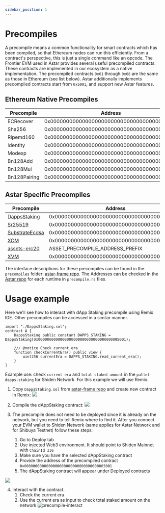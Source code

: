```yaml
---
sidebar_position: 1
---
```


# Precompiles

A precompile means a common functionality for smart contracts which has been compiled, so that Ethereum nodes can run this efficiently. From a contract's perspective, this is just a single command like an opcode.
The Frontier EVM used in Astar provides several useful precompiled contracts. These contracts are implemented in our ecosystem as a native implementation. The precompiled contracts `0x01` through `0x08` are the same as those in Ethereum (see list below). Astar additionally implements precompiled contracts start from `0x5001`, and support new Astar features.

## Ethereum Native Precompiles

| Precompile | Address |
| -------- | -------- |
| ECRecover     | 0x0000000000000000000000000000000000000001     |
| Sha256     | 0x0000000000000000000000000000000000000002     |
| Ripemd160     | 0x0000000000000000000000000000000000000003     |
| Identity     | 0x0000000000000000000000000000000000000004     |
| Modexp     | 0x0000000000000000000000000000000000000005     |
| Bn128Add     | 0x0000000000000000000000000000000000000006     |
| Bn128Mul     | 0x0000000000000000000000000000000000000007     |
| Bn128Pairing     | 0x0000000000000000000000000000000000000008     |

## Astar Specific Precompiles

| Precompile | Address |
| -------- | -------- |
| [DappsStaking](dapp-staking.md) | 0x0000000000000000000000000000000000005001     |
| [Sr25519](sr25519.md) | 0x0000000000000000000000000000000000005002     |
| [SubstrateEcdsa](substrate-ecdsa.md) | 0x0000000000000000000000000000000000005003     |
| [XCM](xcm.md) | 0x0000000000000000000000000000000000005004     |
| [assets-erc20](xc20.md) | ASSET_PRECOMPILE_ADDRESS_PREFIX |
| [XVM](xvm.md) | 0x0000000000000000000000000000000000005005 |

The interface descriptions for these precompiles can be found in the `precompiles` folder: [astar-frame repo](https://github.com/AstarNetwork/astar-frame/).
The Addresses can be checked in the [Astar repo](https://github.com/AstarNetwork/Astar/tree/master/runtime) for each runtime in `precompile.rs` files.

# Usage example

Here we'll see how to interact with dApp Staking precompile using Remix IDE. Other precompiles can be accessed in a similar manner.


```
import "./DappsStaking.sol";
contract A {
    DappsStaking public constant DAPPS_STAKING = DappsStaking(0x0000000000000000000000000000000000005001);

    /// @notice Check current era
    function checkCurrentEra() public view {
        uint256 currentEra = DAPPS_STAKING.read_current_era();
    }
}
```

Example use: check `current era` and `total staked amount` in the `pallet-dapps-staking` for Shiden Network. For this example we will use Remix.

1. Copy `DappsStaking.sol` from [astar-frame repo](https://github.com/AstarNetwork/astar-frame/) and create new contract in Remix:
![](https://i.imgur.com/mr0TcLq.png)

2. Compile the dAppStaking contract:
![](https://i.imgur.com/6Wgg9rf.jpg)

3. The precompile does not need to be deployed since it is already on the network, but you need to tell Remix where to find it.
After you connect your EVM wallet to Shiden Network (same applies for Astar Network and for Shibuya Testnet) follow these steps:
    1. Go to Deploy tab
    2. Use injected Web3 environment. It should point to Shiden Mainnet with `ChainId 336`
    3. Make sure you have the selected dAppStaking contract
    4. Provide the address of the precompiled contract `0x0000000000000000000000000000000000005001`
    5. The dAppStaking contract will appear under Deployed contracts

![](https://i.imgur.com/6RnQlkb.jpg)

4. Interact with the contract.
    1. Check the current era
    2. Use the current era as input to check total staked amount on the network
![precompile-interact](https://user-images.githubusercontent.com/34627453/159696985-19f67e95-807e-4c20-b74c-c9f4944ada32.jpg)
